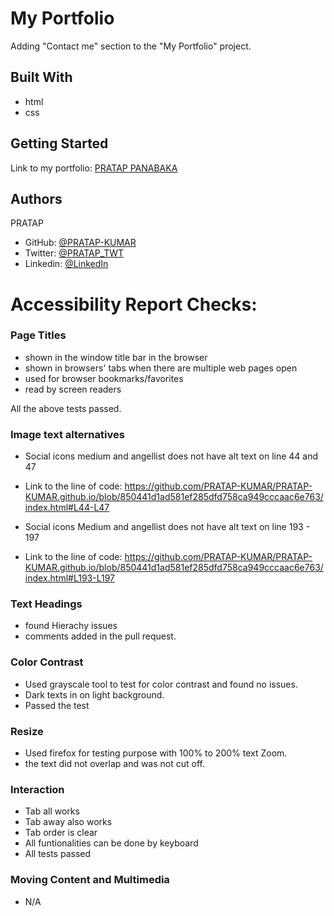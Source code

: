 # My Portfolio

Adding "Contact me" section to the "My Portfolio" project.

## Built With

- html
- css

## Getting Started

Link to my portfolio: [PRATAP PANABAKA](https://pratap-kumar.github.io/)

## Authors

PRATAP
- GitHub: [@PRATAP-KUMAR](https://github.com/PRATAP-KUMAR)
- Twitter: [@PRATAP_TWT](https://twitter.com/PRATAP_TWT)
- Linkedin: [@LinkedIn](https://www.linkedin.com/in/pratap-kumar-panabaka-755489236/)

# Accessibility Report Checks:

### Page Titles
- shown in the window title bar in the browser
- shown in browsers' tabs when there are multiple web pages open
- used for browser bookmarks/favorites
- read by screen readers

All the above tests passed.

### Image text alternatives
- Social icons medium and angellist does not have alt text on line 44 and 47
- Link to the line of code: https://github.com/PRATAP-KUMAR/PRATAP-KUMAR.github.io/blob/850441d1ad581ef285dfd758ca949cccaac6e763/index.html#L44-L47

- Social icons Medium and angellist does not have alt text on line 193 - 197
- Link to the line of code: https://github.com/PRATAP-KUMAR/PRATAP-KUMAR.github.io/blob/850441d1ad581ef285dfd758ca949cccaac6e763/index.html#L193-L197

### Text Headings
- found Hierachy issues
- comments added in the pull request.

### Color Contrast
- Used grayscale tool to test for color contrast and found no issues.
- Dark texts in on light background.
- Passed the test

### Resize
- Used firefox for testing purpose with 100% to 200% text Zoom.
- the text did not overlap and was not cut off.

### Interaction
- Tab all works
- Tab away also works
- Tab order is clear
- All funtionalities can be done by keyboard
- All tests passed

### Moving Content and Multimedia
- N/A


